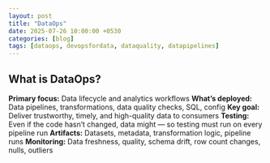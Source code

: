 ```yaml
---
layout: post
title: "DataOps"
date: 2025-07-26 10:00:00 +0530
categories: [blog]
tags: [dataops, devopsfordata, dataquality, datapipelines]
---
```

<h2>What is DataOps?</h2>
<b>Primary focus:</b> Data lifecycle and analytics workflows
<b>What’s deployed:</b> Data pipelines, transformations, data quality checks, SQL, config
<b>Key goal:</b> Deliver trustworthy, timely, and high-quality data to consumers
<b>Testing:</b> Even if the code hasn’t changed, data might — so testing must run on every pipeline run
<b>Artifacts:</b> Datasets, metadata, transformation logic, pipeline runs
<b>Monitoring:</b> Data freshness, quality, schema drift, row count changes, nulls, outliers

